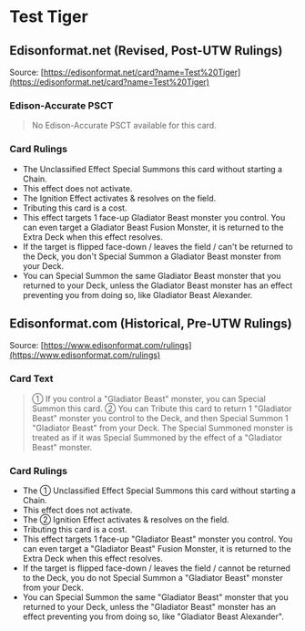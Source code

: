 # Test Tiger

## Edisonformat.net (Revised, Post-UTW Rulings)

Source: [https://edisonformat.net/card?name=Test%20Tiger](https://edisonformat.net/card?name=Test%20Tiger)

### Edison-Accurate PSCT

> No Edison-Accurate PSCT available for this card.

### Card Rulings

*   The Unclassified Effect Special Summons this card without starting a Chain.
*   This effect does not activate.
*   The Ignition Effect activates & resolves on the field.
*   Tributing this card is a cost.
*   This effect targets 1 face-up Gladiator Beast monster you control. You can even target a Gladiator Beast Fusion Monster, it is returned to the Extra Deck when this effect resolves.
*   If the target is flipped face-down / leaves the field / can't be returned to the Deck, you don't Special Summon a Gladiator Beast monster from your Deck.
*   You can Special Summon the same Gladiator Beast monster that you returned to your Deck, unless the Gladiator Beast monster has an effect preventing you from doing so, like Gladiator Beast Alexander.


## Edisonformat.com (Historical, Pre-UTW Rulings)

Source: [https://www.edisonformat.com/rulings](https://www.edisonformat.com/rulings)

### Card Text

> ① If you control a "Gladiator Beast" monster, you can Special Summon this card. ② You can Tribute this card to return 1 "Gladiator Beast" monster you control to the Deck, and then Special Summon 1 "Gladiator Beast" from your Deck. The Special Summoned monster is treated as if it was Special Summoned by the effect of a "Gladiator Beast" monster.

### Card Rulings

*   The ① Unclassified Effect Special Summons this card without starting a Chain.
*   This effect does not activate.
*   The ② Ignition Effect activates & resolves on the field.
*   Tributing this card is a cost.
*   This effect targets 1 face-up "Gladiator Beast" monster you control. You can even target a "Gladiator Beast" Fusion Monster, it is returned to the Extra Deck when this effect resolves.
*   If the target is flipped face-down / leaves the field / cannot be returned to the Deck, you do not Special Summon a "Gladiator Beast" monster from your Deck.
*   You can Special Summon the same "Gladiator Beast" monster that you returned to your Deck, unless the "Gladiator Beast" monster has an effect preventing you from doing so, like "Gladiator Beast Alexander".


